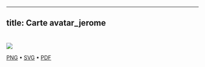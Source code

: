 
---
title: Carte avatar_jerome
---

# 



![](https://media.paxpar.tech/ludi/card_avatar_jerome_recto.png)

[PNG](https://media.paxpar.tech/ludi/card_avatar_jerome_recto.png) • [SVG](https://media.paxpar.tech/ludi/card_avatar_jerome_recto.svg) • [PDF](https://media.paxpar.tech/ludi/card_avatar_jerome_recto.pdf)



